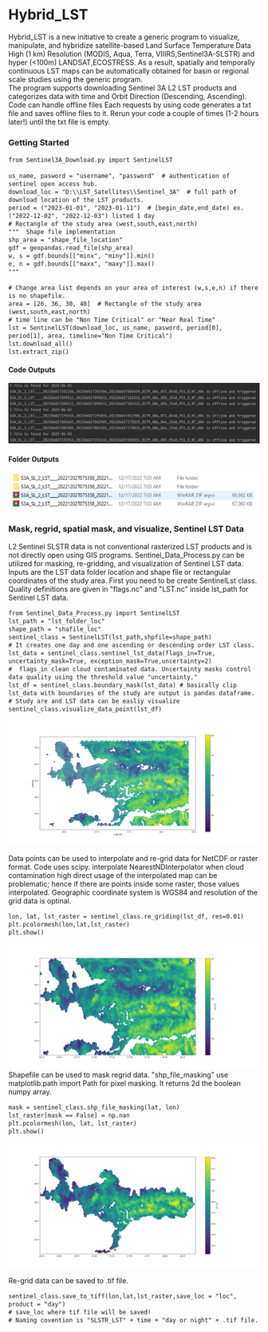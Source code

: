 # Hybrid_LST
Hybrid_LST is a new initiative to create a generic program to visualize, manipulate, and hybridize satellite-based Land Surface Temperature Data High (1 km) Resolution (MODIS, Aqua, Terra, VIIIRS,Sentinel3A-SLSTR) and hyper (<100m) LANDSAT,ECOSTRESS. As a result, spatially and temporally continuous LST maps can be automatically obtained for basin or regional scale studies using the generic program.  
The program supports downloading Sentinel 3A L2 LST products and categorizes data with time and Orbit Direction (Descending, Ascending). Code can handle offline files Each requests by using code generates a txt file and saves offline files to it. Rerun your code a couple of times (1-2 hours later!) until the txt file is empty. 

### **Getting Started**

```
from Sentinel3A_Download.py import SentinelLST

us_name, pasword = "username", "password"  # authentication of sentinel open access hub.
download_loc = "D:\\LST_Satellites\\Sentinel_3A"  # full path of download location of the LST products.
period = ("2023-01-01", "2023-01-11")  # [begin_date,end_date) ex.("2022-12-02", "2022-12-03") listed 1 day
# Rectangle of the study area (west,south,east,north)
"""  Shape file implementation  
shp_area = "shape_file_location"
gdf = geopandas.read_file(shp_area)
w, s = gdf.bounds[["minx", "miny"]].min()
e, n = gdf.bounds[["maxx", "maxy"]].max()
"""

# Change area list depends on your area of interest (w,s,e,n) if there is no shapefile.
area = [26, 36, 30, 40]  # Rectangle of the study area (west,south,east,north)
# time line can be "Non Time Critical" or "Near Real Time"
lst = SentinelLST(download_loc, us_name, pasword, period[0], period[1], area, timeline="Non Time Critical")
lst.download_all()
lst.extract_zip()
```
#### Code Outputs
![solarized palettes](https://github.com/OnurSahin20/Hybrid_LST/blob/main/xxxx.PNG?raw=true)


#### Folder Outputs
![solarized palettes](https://github.com/OnurSahin20/Hybrid_LST/blob/main/loc.PNG?raw=true)

### Mask, regrid, spatial mask, and visualize, Sentinel LST Data
L2 Sentinel SLSTR data is not conventional rasterized LST products and is not directly open using GIS programs. Sentinel_Data_Process.py can be utilized for masking, re-gridding, and visualization of Sentinel LST data. Inputs are the LST data folder location and shape file or rectangular coordinates of the study area. First you need to be create SentinelLst class. Quality definitions are given in "flags.nc" and "LST.nc" inside lst_path for Sentinel LST data.
```
from Sentinel_Data_Process.py import SentinelLST
lst_path = "lst_folder_loc"
shape_path = "shafile_loc"
sentinel_class = SentinelLST(lst_path,shpfile=shape_path)
# It creates one day and one ascending or descending order LST class.
lst_data = sentinel_class.sentinel_lst_data(flags_in=True, uncertainty_mask=True, exception_mask=True,uncertainty=2)
#  flags_in clean cloud contaminated data. Uncertainty masks control data quality using the threshold value "uncertainty."
lst_df = sentinel_class.boundary_mask(lst_data) # basically clip lst_data with boundaries of the study are output is pandas dataframe.
# Study are and LST data can be easliy visualize 
sentinel_class.visualize_data_point(lst_df)
```
![solarized palettes](https://github.com/OnurSahin20/Hybrid_LST/blob/main/visualize_point.png?raw=true)

Data points can be used to interpolate and re-grid data for NetCDF or raster format. Code uses scipy. interpolate NearestNDInterpolator when cloud contamination high direct usage of the interpolated map can be problematic; hence if there are points inside some raster, those values interpolated. Geographic coordinate system is WGS84 and resolution of the grid data is optinal.
```
lon, lat, lst_raster = sentinel_class.re_griding(lst_df, res=0.01)
plt.pcolormesh(lon,lat,lst_raster)
plt.show()
```
![solarized palettes](https://github.com/OnurSahin20/Hybrid_LST/blob/main/regrid2.png?raw=true)
Shapefile can be used to mask regrid data. "shp_file_masking" use matplotlib.path import Path for pixel masking. It returns 2d the boolean numpy array.
```
mask = sentinel_class.shp_file_masking(lat, lon)
lst_raster[mask == False] = np.nan
plt.pcolormesh(lon, lat, lst_raster)
plt.show()
```
![solarized palettes](https://github.com/OnurSahin20/Hybrid_LST/blob/main/mask.png?raw=true)

Re-grid data can be saved to .tif file.
```
sentinel_class.save_to_tiff(lon,lat,lst_raster,save_loc = "loc", product = "day") 
# save_loc where tif file will be saved!
# Naming covention is "SLSTR_LST" + time + "day or night" + .tif file.
```

